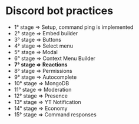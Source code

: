 # Discord bot practices

- 1° stage => Setup, command ping is implemented
- 2° stage => Embed builder
- 3° stage => Buttons
- 4° stage => Select menu
- 5° stage => Modal
- 6° stage => Context Menu Builder
- **7° stage => Reactions**
- 8° stage => Permissions
- 9° stage => Autocomplete
- 10° stage => MongoDB
- 11° stage => Moderation
- 12° stage => Presence
- 13° stage => YT Notification
- 14° stage => Economy
- 15° stage => Command responses
